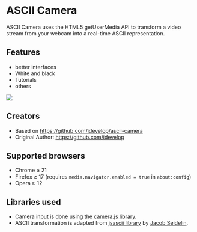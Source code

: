ASCII Camera
============

ASCII Camera uses the HTML5 getUserMedia API to transform a video stream from your webcam into a real-time ASCII representation.

## Features
* better interfaces
* White and black
* Tutorials
* others

<img src="https://files.takeus-prod.eu/ressources/ascii-camera/screen.png" />

## Creators

* Based on https://github.com/idevelop/ascii-camera
* Original Author: https://github.com/idevelop

## Supported browsers

* Chrome &ge; 21
* Firefox &ge; 17 (requires `media.navigator.enabled = true` in `about:config`)
* Opera &ge; 12

## Libraries used

* Camera input is done using the [camera.js library](https://github.com/idevelop/camera.js).
* ASCII transformation is adapted from [jsascii library](http://www.nihilogic.dk/labs/jsascii/) by [Jacob Seidelin](http://blog.nihilogic.dk/).
